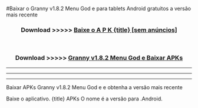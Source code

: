 #Baixar o Granny v1.8.2   Menu God e   para tablets Android gratuitos a versão mais recente


<div align="center">
<h3>Download >>>>> <a href="https://pt-web.web.app/?pt= {title}">Baixe o A P K {title} [sem anúncios]</a></h3><br>

<h3>Download >>>>> <a href="https://pt-web.web.app/?pt= {title}">Granny v1.8.2   Menu God e  Baixar APKs</a></h3>
</div>

----------------------------------------------------------

----------------------------------------------------------

----------------------------------------------------------

Baixar APKs Granny v1.8.2   Menu God e  e obtenha a versão mais recente

Baixe o aplicativo. {title} APKs O nome é a versão para .Android.


